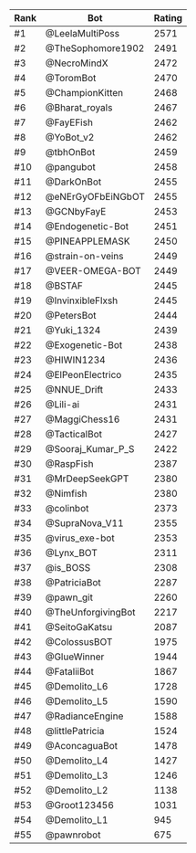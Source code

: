 Rank|Bot|Rating
---|---|---
#1|@LeelaMultiPoss|2571
#2|@TheSophomore1902|2491
#3|@NecroMindX|2472
#4|@ToromBot|2470
#5|@ChampionKitten|2468
#6|@Bharat_royals|2467
#7|@FayEFish|2462
#8|@YoBot_v2|2462
#9|@tbhOnBot|2459
#10|@pangubot|2458
#11|@DarkOnBot|2455
#12|@eNErGyOFbEiNGbOT|2455
#13|@GCNbyFayE|2453
#14|@Endogenetic-Bot|2451
#15|@PINEAPPLEMASK|2450
#16|@strain-on-veins|2449
#17|@VEER-OMEGA-BOT|2449
#18|@BSTAF|2445
#19|@InvinxibleFlxsh|2445
#20|@PetersBot|2444
#21|@Yuki_1324|2439
#22|@Exogenetic-Bot|2438
#23|@HIWIN1234|2436
#24|@ElPeonElectrico|2435
#25|@NNUE_Drift|2433
#26|@Lili-ai|2431
#27|@MaggiChess16|2431
#28|@TacticalBot|2427
#29|@Sooraj_Kumar_P_S|2422
#30|@RaspFish|2387
#31|@MrDeepSeekGPT|2380
#32|@Nimfish|2380
#33|@colinbot|2373
#34|@SupraNova_V11|2355
#35|@virus_exe-bot|2353
#36|@Lynx_BOT|2311
#37|@is_BOSS|2308
#38|@PatriciaBot|2287
#39|@pawn_git|2260
#40|@TheUnforgivingBot|2217
#41|@SeitoGaKatsu|2087
#42|@ColossusBOT|1975
#43|@GlueWinner|1944
#44|@FataliiBot|1867
#45|@Demolito_L6|1728
#46|@Demolito_L5|1590
#47|@RadianceEngine|1588
#48|@littlePatricia|1524
#49|@AconcaguaBot|1478
#50|@Demolito_L4|1427
#51|@Demolito_L3|1246
#52|@Demolito_L2|1138
#53|@Groot123456|1031
#54|@Demolito_L1|945
#55|@pawnrobot|675
